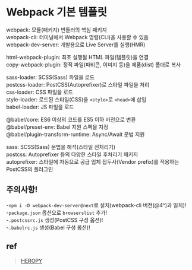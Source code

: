 # Webpack 기본 템플릿

webpack: 모듈(패키지) 번들러의 핵심 패키지  
webpack-cli: 터미널에서 Webpack 명령(CLI)을 사용할 수 있음  
webpack-dev-server: 개발용으로 Live Server를 실행(HMR)  

html-webpack-plugin: 최초 실행될 HTML 파일(템플릿)을 연결  
copy-webpack-plugin: 정적 파일(파비콘, 이미지 등)을 제품(dist) 폴더로 복사  

sass-loader: SCSS(Sass) 파일을 로드  
postcss-loader: PostCSS(Autoprefixer)로 스타일 파일을 처리  
css-loader: CSS 파일을 로드  
style-loader: 로드된 스타일(CSS)을 `<style>`로 `<head>`에 삽입  
babel-loader: JS 파일을 로드  

@babel/core: ES6 이상의 코드를 ES5 이하 버전으로 변환  
@babel/preset-env: Babel 지원 스펙을 지정  
@babel/plugin-transform-runtime: Async/Await 문법 지원  

sass: SCSS(Sass) 문법을 해석(스타일 전처리기)  
postcss: Autoprefixer 등의 다양한 스타일 후처리기 패키지  
autoprefixer: 스타일에 자동으로 공급 업체 접두사(Vendor prefix)를 적용하는 PostCSS의 플러그인  

## 주의사항!  
-`npm i -D webpack-dev-server@next`로 설치(webpack-cli 버전(@4^)과 일치)!  
-`package.json` 옵션으로 `browserslist` 추가!  
-`.postcssrc.js` 생성(PostCSS 구성 옵션)!  
-`.babelrc.js` 생성(Babel 구성 옵션)!  

## ref
> [HEROPY](https://github.com/ParkYoungWoong/webpack-template-basic)